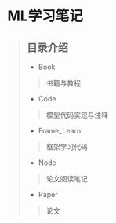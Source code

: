 # ML学习笔记
> ## 目录介绍
>* Book
>> 书籍与教程
>* Code
>> 模型代码实现与注释
>* Frame_Learn
>> 框架学习代码
>* Node
>> 论文阅读笔记
>* Paper
>> 论文
